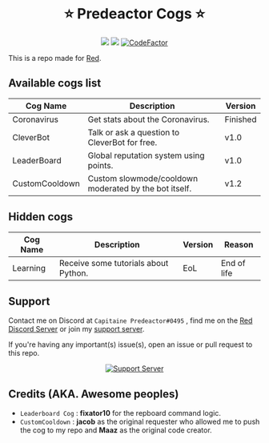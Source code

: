 <h1 align="center">⭐ Predeactor Cogs ⭐</h1>

<p align="center">
  <img src="https://repository-images.githubusercontent.com/245725383/2fbcee00-906c-11ea-8da9-ecbb66c5b7d4">
  <img src="https://img.shields.io/badge/Made%20for-Red%20v3-red?logo=discord">
  <a href="https://www.codefactor.io/repository/github/predeactor/predeactor-cogs">
    <img src="https://www.codefactor.io/repository/github/predeactor/predeactor-cogs/badge" alt="CodeFactor" />
  </a>
</p>

This is a repo made for [Red](https://github.com/Cog-Creators/Red-DiscordBot).

## Available cogs list

| Cog Name       | Description                                           | Version    |
| -------------- | ----------------------------------------------------- | ---------- |
| Coronavirus    | Get stats about the Coronavirus.                      | Finished   |
| CleverBot      | Talk or ask a question to CleverBot for free.         | v1.0       |
| LeaderBoard    | Global reputation system using points.                | v1.0       |
| CustomCooldown | Custom slowmode/cooldown moderated by the bot itself. | v1.2       |

## Hidden cogs

| Cog Name     | Description                                          | Version    | Reason      |
| ------------ | ---------------------------------------------------- | ---------- | ----------- |
| Learning     | Receive some tutorials about Python.                 | EoL        | End of life |

## Support

Contact me on Discord at `Capitaine Predeactor#0495` , find me on the [Red Discord Server](https://discord.gg/red) or join my [support server](https://discord.gg/zg6ydua).

If you're having any important(s) issue(s), open an issue or pull request to this repo.
<p align="center">
  <a href="https://discord.gg/zg6ydua">
    <img src="https://discord.com/api/guilds/731147725902708827/widget.png?style=banner2" alt="Support Server">
  </a>
</p>

## Credits (AKA. Awesome peoples)

* `Leaderboard Cog` : **fixator10** for the repboard command logic.
* `CustomCooldown` : **jacob** as the original requester who allowed me to push the cog to my repo and **Maaz** as the original code creator.
